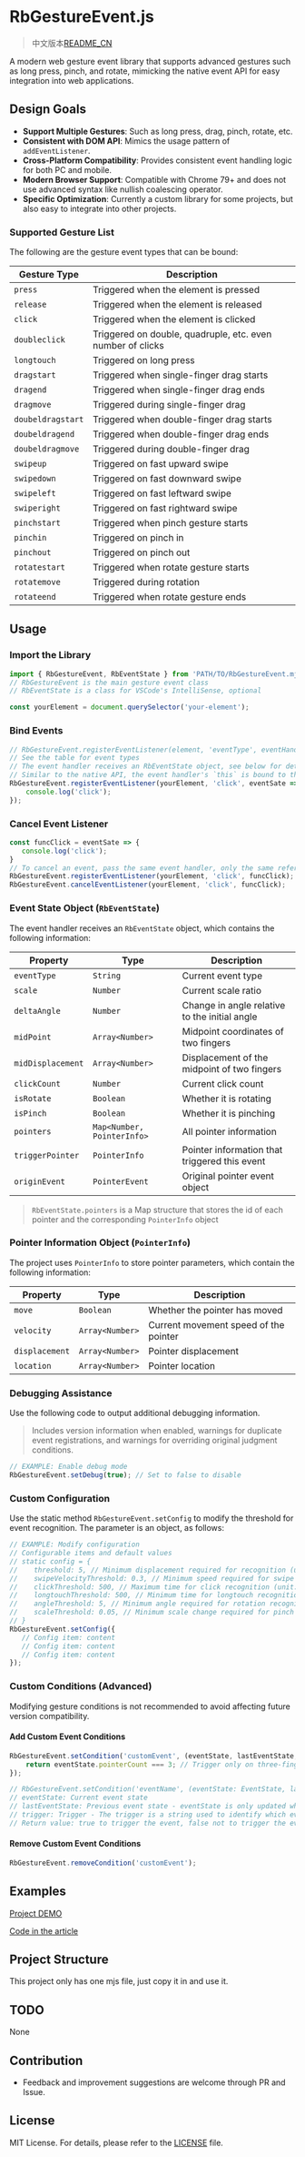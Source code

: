 # RbGestureEvent.js

> 中文版本[README_CN](./README_CN.md "中文文档")

A modern web gesture event library that supports advanced gestures such as long press, pinch, and rotate, mimicking the native event API for easy integration into web applications.

## **Design Goals**

- **Support Multiple Gestures**: Such as long press, drag, pinch, rotate, etc.
- **Consistent with DOM API**: Mimics the usage pattern of `addEventListener`.
- **Cross-Platform Compatibility**: Provides consistent event handling logic for both PC and mobile.
- **Modern Browser Support**: Compatible with Chrome 79+ and does not use advanced syntax like nullish coalescing operator.
- **Specific Optimization**: Currently a custom library for some projects, but also easy to integrate into other projects.

### **Supported Gesture List**

The following are the gesture event types that can be bound:

| **Gesture Type** | **Description**                                      |
| ---------------------- | ---------------------------------------------------------- |
| `press`              | Triggered when the element is pressed                      |
| `release`            | Triggered when the element is released                     |
| `click`              | Triggered when the element is clicked                      |
| `doubleclick`        | Triggered on double, quadruple, etc. even number of clicks |
| `longtouch`          | Triggered on long press                                    |
| `dragstart`          | Triggered when single-finger drag starts                   |
| `dragend`            | Triggered when single-finger drag ends                     |
| `dragmove`           | Triggered during single-finger drag                        |
| `doubeldragstart`    | Triggered when double-finger drag starts                   |
| `doubeldragend`      | Triggered when double-finger drag ends                     |
| `doubeldragmove`     | Triggered during double-finger drag                        |
| `swipeup`            | Triggered on fast upward swipe                             |
| `swipedown`          | Triggered on fast downward swipe                           |
| `swipeleft`          | Triggered on fast leftward swipe                           |
| `swiperight`         | Triggered on fast rightward swipe                          |
| `pinchstart`         | Triggered when pinch gesture starts                        |
| `pinchin`            | Triggered on pinch in                                      |
| `pinchout`           | Triggered on pinch out                                     |
| `rotatestart`        | Triggered when rotate gesture starts                       |
| `rotatemove`         | Triggered during rotation                                  |
| `rotateend`          | Triggered when rotate gesture ends                         |

## Usage

### Import the Library

```javascript
import { RbGestureEvent, RbEventState } from 'PATH/TO/RbGestureEvent.mjs';
// RbGestureEvent is the main gesture event class
// RbEventState is a class for VSCode's IntelliSense, optional

const yourElement = document.querySelector('your-element');
```

### Bind Events

```javascript
// RbGestureEvent.registerEventListener(element, 'eventType', eventHandler);
// See the table for event types
// The event handler receives an RbEventState object, see below for details
// Similar to the native API, the event handler's `this` is bound to the registered element
RbGestureEvent.registerEventListener(yourElement, 'click', eventSate => {
    console.log('click');
});
```

### Cancel Event Listener

```javascript
const funcClick = eventSate => {
   console.log('click');
}
// To cancel an event, pass the same event handler, only the same reference can be recognized as the same function
RbGestureEvent.registerEventListener(yourElement, 'click', funcClick);
RbGestureEvent.cancelEventListener(yourElement, 'click', funcClick);
```

### **Event State Object (`RbEventState`)**

The event handler receives an `RbEventState` object, which contains the following information:

| **Property**  | **Type**               | **Description**                         |
| ------------------- | ---------------------------- | --------------------------------------------- |
| `eventType`       | `String`                   | Current event type                            |
| `scale`           | `Number`                   | Current scale ratio                           |
| `deltaAngle`      | `Number`                   | Change in angle relative to the initial angle |
| `midPoint`        | `Array<Number>`            | Midpoint coordinates of two fingers           |
| `midDisplacement` | `Array<Number>`            | Displacement of the midpoint of two fingers   |
| `clickCount`      | `Number`                   | Current click count                           |
| `isRotate`        | `Boolean`                  | Whether it is rotating                        |
| `isPinch`         | `Boolean`                  | Whether it is pinching                        |
| `pointers`        | `Map<Number, PointerInfo>` | All pointer information                       |
| `triggerPointer`  | `PointerInfo`              | Pointer information that triggered this event |
| `originEvent`     | `PointerEvent`             | Original pointer event object                 |

> `RbEventState.pointers` is a Map structure that stores the id of each pointer and the corresponding `PointerInfo` object

### **Pointer Information Object (`PointerInfo`)**

The project uses `PointerInfo` to store pointer parameters, which contain the following information:

| **Property** | **Type**    | **Description**                 |
| ------------------ | ----------------- | ------------------------------------- |
| `move`           | `Boolean`       | Whether the pointer has moved         |
| `velocity`       | `Array<Number>` | Current movement speed of the pointer |
| `displacement`   | `Array<Number>` | Pointer displacement                  |
| `location`       | `Array<Number>` | Pointer location                      |

### Debugging Assistance

Use the following code to output additional debugging information.

> Includes version information when enabled, warnings for duplicate event registrations, and warnings for overriding original judgment conditions.

```javascript
// EXAMPLE: Enable debug mode
RbGestureEvent.setDebug(true); // Set to false to disable
```

### Custom Configuration

Use the static method `RbGestureEvent.setConfig` to modify the threshold for event recognition. The parameter is an object, as follows:

```javascript
// EXAMPLE: Modify configuration
// Configurable items and default values
// static config = {
//    threshold: 5, // Minimum displacement required for recognition (unit: px)
//    swipeVelocityThreshold: 0.3, // Minimum speed required for swipe recognition (unit: px/ms)
//    clickThreshold: 500, // Maximum time for click recognition (unit: ms)
//    longtouchThreshold: 500, // Minimum time for longtouch recognition (unit: ms)
//    angleThreshold: 5, // Minimum angle required for rotation recognition (unit: deg)
//    scaleThreshold: 0.05, // Minimum scale change required for pinch recognition (unitless)
// }
RbGestureEvent.setConfig({
   // Config item: content
   // Config item: content
   // Config item: content
});
```

### **Custom Conditions (Advanced)**

Modifying gesture conditions is not recommended to avoid affecting future version compatibility.

#### Add Custom Event Conditions

```javascript
RbGestureEvent.setCondition('customEvent', (eventState, lastEventState, trigger) => {
    return eventState.pointerCount === 3; // Trigger only on three-finger touch
});

// RbGestureEvent.setCondition('eventName', (eventState: EventState, lastEventState: EventState, trigger: String) => Boolean);
// eventState: Current event state
// lastEventState: Previous event state - eventState is only updated when the pointer is pressed, moved, or released, while lastEventState is the previous eventState
// trigger: Trigger - The trigger is a string used to identify which event triggered this condition function call. It is different from eventState.eventType. eventState.eventType is the event type determined by the eventState update callback, which is bound to the body, while the trigger is determined by the element's event callback
// Return value: true to trigger the event, false not to trigger the event
```

#### Remove Custom Event Conditions

```javascript
RbGestureEvent.removeCondition('customEvent');
```

## Examples

[Project DEMO](https://null-nore.github.io/RbGestureEvent.js/)

[Code in the article](example/mdExample.js)

## Project Structure

This project only has one mjs file, just copy it in and use it.

## TODO

None

## Contribution

- Feedback and improvement suggestions are welcome through PR and Issue.

## **License**

MIT License. For details, please refer to the [LICENSE](LICENSE) file.
